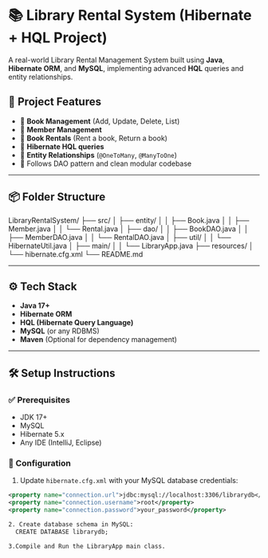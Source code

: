 # 📚 Library Rental System (Hibernate + HQL Project)

A real-world Library Rental Management System built using **Java**, **Hibernate ORM**, and **MySQL**, implementing advanced **HQL** queries and entity relationships.

## 🚀 Project Features

- 📘 **Book Management** (Add, Update, Delete, List)
- 👤 **Member Management**
- 🔄 **Book Rentals** (Rent a book, Return a book)
- 🧠 **Hibernate HQL queries**
- 🔗 **Entity Relationships** (`@OneToMany`, `@ManyToOne`)
- 📁 Follows DAO pattern and clean modular codebase

---

## 📦 Folder Structure
LibraryRentalSystem/
├── src/
│ ├── entity/
│ │ ├── Book.java
│ │ ├── Member.java
│ │ └── Rental.java
│ ├── dao/
│ │ ├── BookDAO.java
│ │ ├── MemberDAO.java
│ │ └── RentalDAO.java
│ ├── util/
│ │ └── HibernateUtil.java
│ ├── main/
│ │ └── LibraryApp.java
├── resources/
│ └── hibernate.cfg.xml
└── README.md

---

## ⚙️ Tech Stack

- **Java 17+**
- **Hibernate ORM**
- **HQL (Hibernate Query Language)**
- **MySQL** (or any RDBMS)
- **Maven** (Optional for dependency management)

---

## 🛠 Setup Instructions

### ✅ Prerequisites
- JDK 17+
- MySQL
- Hibernate 5.x
- Any IDE (IntelliJ, Eclipse)

### 🔧 Configuration

1. Update `hibernate.cfg.xml` with your MySQL database credentials:
```xml
<property name="connection.url">jdbc:mysql://localhost:3306/librarydb</property>
<property name="connection.username">root</property>
<property name="connection.password">your_password</property>

2. Create database schema in MySQL:
  CREATE DATABASE librarydb;

3.Compile and Run the LibraryApp main class.




